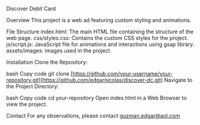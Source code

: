 Discover Debit Card

Overview
This project is a web ad featuring custom styling and animations.

File Structure
index.html: The main HTML file containing the structure of the web page.
css/styles.css: Contains the custom CSS styles for the project.
js/script.js: JavaScript file for animations and interactions using gsap library.
assets/images: images used in the project.

Installation
Clone the Repository:

bash
Copy code
git clone [https://github.com/your-username/your-repository.git](https://github.com/edgarnicolas/discover-dc.git)
Navigate to the Project Directory:

bash
Copy code
cd your-repository
Open index.html in a Web Browser to view the project.

Contact
For any observations, please contact guzman.edgar@aol.com
